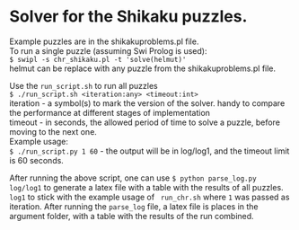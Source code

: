 # Solver for the Shikaku puzzles.  
Example puzzles are in the shikakuproblems.pl file.  
To run a single puzzle (assuming Swi Prolog is used):  
`$ swipl -s chr_shikaku.pl -t 'solve(helmut)'`  
helmut can be replace with any puzzle from the shikakuproblems.pl file.  

Use the `run_script.sh` to run all puzzles  
`$ ./run_script.sh <iteration:any> <timeout:int>`  
iteration - a symbol(s) to mark the version of the solver. handy to compare the performance at different stages of implementation  
timeout - in seconds, the allowed period of time to solve a puzzle, before moving to the next one.  
Example usage:  
`$ ./run_script.py 1 60` - the output will be in log/log1, and the timeout limit is 60 seconds.

After running the above script, one can use `$ python parse_log.py log/log1` to generate a latex file with a table with the results of all puzzles. `log1` to stick with the example usage of ` run_chr.sh` where `1` was passed as iteration.  After running the `parse_log` file, a latex file is places in the argument folder, with a table with the results of the run combined.
